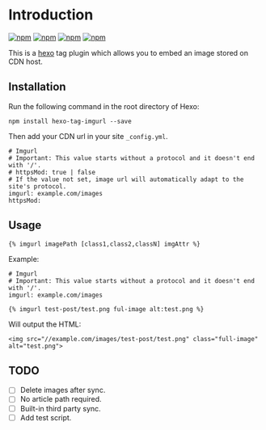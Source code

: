 # Introduction

[![npm](https://img.shields.io/npm/v/hexo-tag-imgurl.svg?style=flat-square)](https://www.npmjs.com/package/hexo-tag-imgurl)  [![npm](https://img.shields.io/npm/dm/hexo-tag-imgurl.svg?style=flat-square)](https://www.npmjs.com/package/hexo-tag-imgurl)  [![npm](https://img.shields.io/npm/dt/hexo-tag-imgurl.svg?style=flat-square)](https://www.npmjs.com/package/hexo-tag-imgurl)  [![npm](https://img.shields.io/npm/l/hexo-tag-imgurl.svg?style=flat-square)](https://www.npmjs.com/package/hexo-tag-imgurl)

This is a [hexo](http://hexo.io) tag plugin which allows you to embed an image stored on CDN host.

## Installation

Run the following command in the root directory of Hexo:

```
npm install hexo-tag-imgurl --save
```

Then add your CDN url in your site `_config.yml`.

```
# Imgurl
# Important: This value starts without a protocol and it doesn't end with '/'.
# httpsMod: true | false 
# If the value not set, image url will automatically adapt to the site's protocol.
imgurl: example.com/images
httpsMod:
```

## Usage

```
{% imgurl imagePath [class1,class2,classN] imgAttr %}
```

Example:

```
# Imgurl
# Important: This value starts without a protocol and it doesn't end with '/'.
imgurl: example.com/images
```

```
{% imgurl test-post/test.png ful-image alt:test.png %}
```

Will output the HTML:

```
<img src="//example.com/images/test-post/test.png" class="full-image" alt="test.png">
```

## TODO

- [ ] Delete images after sync.
- [ ] No article path required.
- [ ] Built-in third party sync.
- [ ] Add test script.
